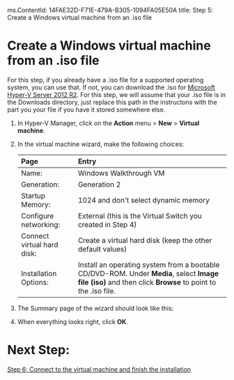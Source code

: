 ms.ContentId: 14FAE32D-F71E-479A-B305-1094FA05E50A
title: Step 5: Create a Windows virtual machine from an .iso file

# Create a Windows virtual machine from an .iso file #

For this step, if you already have a .iso file for a supported operating system, you can use that. If not, you can download the .iso for [Microsoft Hyper-V Server 2012 R2](http://www.microsoft.com/en-us/evalcenter/evaluate-hyper-v-server-2012-r2). For this step, we will assume that your .iso file is in the Downloads directory, just replace this path in the instructons with the part you your file if you have it stored somewhere else.

1. In Hyper-V Manager, click on the **Action** menu > **New** > **Virtual machine**. 
2. In the virtual machine wizard, make the following choices:

	| **Page** | **Entry** |
	|:-----|:-----|
	|Name:						|Windows Walkthrough VM 										|
	|Generation: 				|Generation 2 													|
	|Startup Memory:			|1024 and don't select dynamic memory 							|
	|Configure networking: 		|External (this is the Virtual Switch you created in Step 4)	|
	|Connect virtual hard disk: |Create a virtual hard disk (keep the other default values) 	|
	|Installation Options:		|Install an operating system from a bootable CD/DVD-ROM. Under **Media**, select **Image file (iso)** and then click **Browse** to point to the .iso file. 			|

3. The Summary page of the wizard should look like this:
	
	<!-- need screenshot -->
4. When everything looks right, click **OK**. 

# Next Step: #
[Step 6: Connect to the virtual machine and finish the installation](step6.md)